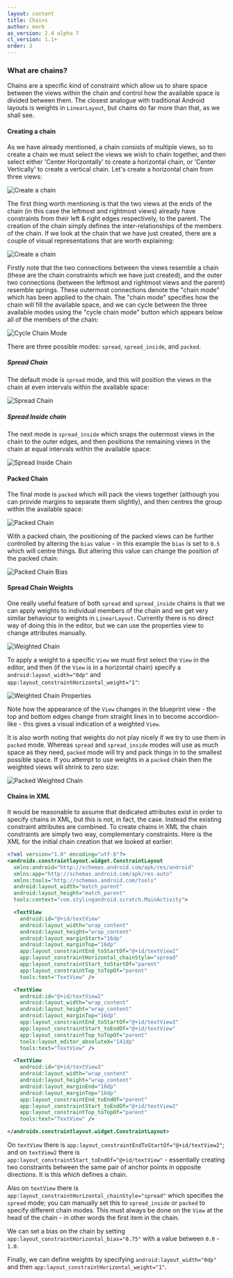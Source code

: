 ```yaml
---
layout: content
title: Chains
author: mark
as_version: 2.4 alpha 7
cl_version: 1.1+
order: 3
---
```

### What are chains?
Chains are a specific kind of constraint which allow us to share space between the views within the chain and control
how the available space is divided between them. The closest analogue with traditional Android layouts is weights in
`LinearLayout`, but chains do far more than that, as we shall see.

#### Creating a chain
As we have already mentioned, a chain consists of multiple views, so to create a chain we must select the views we
wish to chain together, and then select either 'Center Horizontally' to create a horizontal chain, or 
'Center Vertically' to create a vertical chain. Let's create a horizontal chain from three views:
 
 ![Create a chain](../assets/images/basics/chains_create.gif)
 
 The first thing worth mentioning is that the two views at the ends of the chain (in this case the leftmost and 
 rightmost views) already have constraints from their left & right edges respectively, to the parent. The creation 
 of the chain simply defines the inter-relationships of the members of the chain. If we look at the chain that we
 have just created, there are a couple of visual representations that are worth explaining:
 
![Create a chain](../assets/images/basics/chains_create.png)

Firstly note that the two connections between the views resemble a chain (these are the chain constraints which we have just 
created), and the outer two connections (between the leftmost and rightmost views and the parent) resemble springs.
These outermost connections denote the "chain mode" which has been applied to the chain. The "chain mode" specifies
how the chain will fill the available space, and we can cycle between the three available modes using the "cycle chain 
mode" button which appears below all of the members of the chain:

![Cycle Chain Mode](../assets/images/basics/chains_cycle.png)

There are three possible modes: `spread`, `spread_inside`, and `packed`.

##### Spread Chain
The default mode is `spread` mode, and this will position the views in the chain at even intervals within the 
available space:

![Spread Chain](../assets/images/basics/chains_spread.png)

##### Spread Inside chain
The next mode is `spread_inside` which snaps the outermost views in the chain to the outer edges, and then positions 
the remaining views in the chain at equal intervals within the available space:

![Spread Inside Chain](../assets/images/basics/chains_spread_inside.png)

#### Packed Chain
The final mode is `packed` which will pack the views together (although you can provide margins to separate them 
slightly), and then centres the group within the available space: 

![Packed Chain](../assets/images/basics/chains_packed.png)

With a packed chain, the positioning of the packed views can be further controlled by altering the `bias` value - in this
example the `bias` is set to `0.5` which will centre things. But altering this value can change the position of the 
packed chain:

![Packed Chain Bias](../assets/images/basics/chains_packed_bias.gif)

#### Spread Chain Weights
One really useful feature of both `spread` and `spread_inside` chains is that we can apply weights to individual 
members of the chain and we get very similar behaviour to weights in `LinearLayout`. Currently there is no direct 
way of doing this in the editor, but we can use the properties view to change attributes manually.

![Weighted Chain](../assets/images/basics/chains_weight.png)

To apply a weight to a specific `View` we must first select the `View` in the editor, and then 
(if the `View` is in a horizontal chain) specify a `android:layout_width="0dp"` and 
`app:layout_constraintHorizontal_weight="1"`:

![Weighted Chain Properties](../assets/images/basics/chains_weight_properties.png)

Note how the appearance of the `View` changes in the blueprint view - the top and bottom edges change from straight lines 
in to become accordion-like - this gives a visual indication of a weighted `View`.

It is also worth noting that weights do not play nicely if we try to use them in `packed` mode. Whereas `spread` and
`spread_inside` modes will use as much space as they need, `packed` mode will try and pack things in to the smallest 
possible space. If you attempt to use weights in a `packed` chain then the weighted views will shrink to zero size:
 
![Packed Weighted Chain](../assets/images/basics/chains_packed_weight.png)

#### Chains in XML
It would be reasonable to assume that dedicated attributes exist in order to specify chains in XML, but this is
not, in fact, the case. Instead the existing constraint attributes are combined. 
To create chains in XML the chain constraints are simply two way, complementary constraints. Here is the XML for the 
initial chain creation that we looked at earlier:

```xml
<?xml version="1.0" encoding="utf-8"?>
<androidx.constraintlayout.widget.ConstraintLayout
  xmlns:android="http://schemas.android.com/apk/res/android"
  xmlns:app="http://schemas.android.com/apk/res-auto"
  xmlns:tools="http://schemas.android.com/tools"
  android:layout_width="match_parent"
  android:layout_height="match_parent"
  tools:context="com.stylingandroid.scratch.MainActivity">

  <TextView
    android:id="@+id/textView"
    android:layout_width="wrap_content"
    android:layout_height="wrap_content"
    android:layout_marginStart="16dp"
    android:layout_marginTop="16dp"
    app:layout_constraintEnd_toStartOf="@+id/textView2"
    app:layout_constraintHorizontal_chainStyle="spread"
    app:layout_constraintStart_toStartOf="parent"
    app:layout_constraintTop_toTopOf="parent"
    tools:text="TextView" />

  <TextView
    android:id="@+id/textView2"
    android:layout_width="wrap_content"
    android:layout_height="wrap_content"
    android:layout_marginTop="16dp"
    app:layout_constraintEnd_toStartOf="@+id/textView3"
    app:layout_constraintStart_toEndOf="@+id/textView"
    app:layout_constraintTop_toTopOf="parent"
    tools:layout_editor_absoluteX="141dp"
    tools:text="TextView" />

  <TextView
    android:id="@+id/textView3"
    android:layout_width="wrap_content"
    android:layout_height="wrap_content"
    android:layout_marginEnd="16dp"
    android:layout_marginTop="16dp"
    app:layout_constraintEnd_toEndOf="parent"
    app:layout_constraintStart_toEndOf="@+id/textView2"
    app:layout_constraintTop_toTopOf="parent"
    tools:text="TextView" />

</androidx.constraintlayout.widget.ConstraintLayout>
```

On `textView` there is `app:layout_constraintEndToStartOf="@+id/textView2"`; and on `textView2` there is 
`app:layout_constraintStart_toEndOf="@+id/textView"` - essentially creating two constraints between the same pair of 
anchor points in opposite directions. It is this which defines a chain.

Also on `textView` there is `app:layout_constraintHorizontal_chainStyle="spread"` which specifies the `spread` mode; you
can manually set this to `spread_inside` or `packed` to specify different chain modes. This must always be done on the 
`View` at the head of the chain - in other words the first item in the chain.
 
We can set a bias on the chain by setting `app:layout_constraintHorizontal_bias="0.75"` with a value between 
`0.0` - `1.0`.

Finally, we can define weights by specifying `android:layout_width="0dp"` and then 
`app:layout_constraintHorizontal_weight="1"`. 
